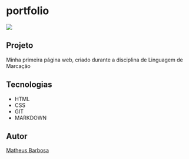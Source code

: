 # portfolio

![](./preview.png)

## Projeto
Minha primeira página web, criado durante a disciplina de Linguagem de Marcação

## Tecnologias
* HTML
* CSS
* GIT
* MARKDOWN

## Autor
[Matheus Barbosa]()